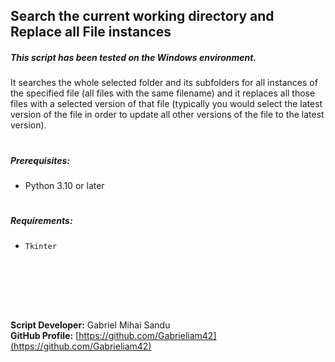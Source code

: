 ## Search the current working directory and Replace all File instances



##### This script has been tested on the Windows environment.
It searches the whole selected folder and its subfolders for all instances of the specified file (all files with the same filename) and it replaces all those files with a selected version of that file (typically you would select the latest version of the file in order to update all other versions of the file to the latest version).
#

##### Prerequisites:

- Python 3.10 or later

#



##### Requirements:

- `Tkinter`





<br><br>





<br><br>





**Script Developer:** Gabriel Mihai Sandu  
**GitHub Profile:** [https://github.com/Gabrieliam42](https://github.com/Gabrieliam42)
